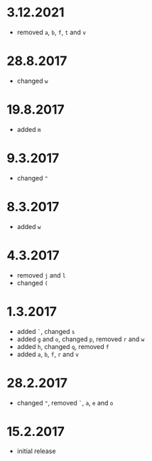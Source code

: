 # 3.12.2021

* removed `a`, `b`, `f`, `t` and `v`

# 28.8.2017

* changed `w`

# 19.8.2017

* added `m`

# 9.3.2017

* changed `"`

# 8.3.2017

* added `w`

# 4.3.2017

* removed `j` and `l`
* changed `(`

# 1.3.2017

* added `` ` ``, changed `s`
* added `g` and `o`, changed `p`, removed `r` and `w`
* added `h`, changed `q`, removed `f`
* added `a`, `b`, `f`, `r` and `v`

# 28.2.2017

* changed `"`, removed `` ` ``, `a`, `e` and `o`

# 15.2.2017

* initial release
